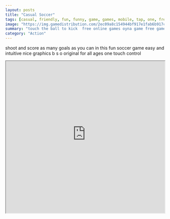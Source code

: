 ```yaml
---
layout: posts
title: "Casual Soccer"
tags: [casual, friendly, fun, funny, game, games, mobile, tap, one, free, online, games, oyna, game, free, games, play, play, games]
image: "https://img.gamedistribution.com/2ec09a8c154944bf917e1fab6b917cd8.jpg"
summary: "touch the ball to kick  free online games oyna game free games play play games"
category: "Action"
---
```


shoot and score as many goals as you can in this fun soccer game easy and intuitive nice graphics b s o original for all ages one touch control

<iframe width="100%" height="480px;" src="https://html5.gamedistribution.com/2ec09a8c154944bf917e1fab6b917cd8/"></iframe>